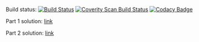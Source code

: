 Build status: [![Build Status](https://travis-ci.org/tuannvm/hb-challenge.svg?branch=develop)](https://travis-ci.org/tuannvm/hb-challenge)
[![Coverity Scan Build Status](https://scan.coverity.com/projects/12572/badge.svg)](https://scan.coverity.com/projects/tuannvm-hb-challenge)
[![Codacy Badge](https://api.codacy.com/project/badge/Grade/2be03b8c029f4f0c9d979fc9b5953e62)](https://www.codacy.com/app/tuannvm/hb-challenge?utm_source=github.com&amp;utm_medium=referral&amp;utm_content=tuannvm/hb-challenge&amp;utm_campaign=Badge_Grade)

Part 1 solution: [link](https://github.com/tuannvm/hb-challenge/tree/develop/question1)

Part 2 solution: [link](https://github.com/tuannvm/hb-challenge/tree/develop/question2)